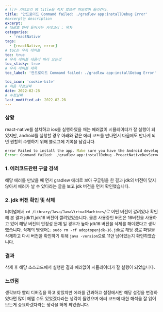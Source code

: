 ```yaml
---
# []는 카테고리 명 title을 적지 않으면 파일명이 올라간다.
title: '안드로이드 Command failed: ./gradlew app:installDebug Error'
#excerpt는 description
excerpt:
# 대괄호 안에 들어가는 카테고리 : 목차
categories:
  - 'reactNative'
tags:
  - [reactNative, error]
# toc는 우측 테이블
toc: true
# 우측 테이블 내용이 따라 오는것
toc_sticky: true
# 우측 테이블 제목
toc_label: '안드로이드 Command failed: ./gradlew app:installDebug Error'

toc_icon: 'cookie-bite'
# 처음 작성날짜
date: 2022-02-28
# 수정날짜
last_modified_at: 2022-02-28
---
```


### 상황

react-native를 설치하고 ios를 실행하였을 때는 에러없이 시뮬레이터가 잘 실행이 되었지만,
android를 실행할 경우 아래와 같은 에러 코드를 만나면서 다음에도 만나게 되면 원할히 수행하기 위해 블로그에 기록을 남깁니다.

```js
error Failed to install the app. Make sure you have the Android development environment set up: https://reactnative.dev/docs/environment-setup.
Error: Command failed: ./gradlew app:installDebug -PreactNativeDevServerPort=8081
```

### 1. 에러코드관련 구글 검색

해당 에러를 만났을 때 먼저 gradlew 에러로 보아 구글링을 한 결과 jdk의 버전이 맞지 않아서 에러가 날 수 있다라는 글을 보고 jdk 버전을 먼저 확인했습니다.

### 2. jdk 버전 확인 및 삭제

터미널에서 `cd /Library/Java/JavaVirtualMachines/`로 어떤 버전이 깔려있나 확인해 본 결과 jdk11,jdk16 버전이 깔려있었습니다.
물론 사용중인 버전은 16버전을 사용하고 있어 해당 버전의 안정성 문제 일 경우가 높아 jdk16 버전을 삭제를 해야겠다고 생각했습니다.
삭제의 명령어는 `sudo rm -rf adoptopenjdk-16.jdk`로 해당 경로 파일을 삭제하고 다시 버전을 확인하기 위해 `java -version`으로 11만 남아있는지 확인하였습니다.

### 결과

삭제 후 해당 소스코드에서 실행한 결과 에러없이 시뮬레이터가 잘 실행이 되었습니다.

### 느낀점

생각보다 빨리 디버깅을 하고 찾았지만 에러를 간과하고 설정에서만 해당 설정을 변경하였다면 많이 헤맬 수도 있었겠다라는 생각이 들었으며 에러 코드에 대한 해석을 잘 읽어 보는게 중요하겠다라는 생각을 하게 되었습니다.
